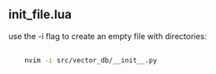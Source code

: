



## init_file.lua


use the -i flag to create an empty file with directories:

```Bash

    nvim -i src/vector_db/__init__.py

```
